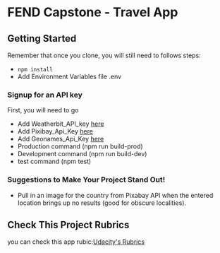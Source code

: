 # FEND Capstone - Travel App

## Getting Started

Remember that once you clone, you will still need to follows steps:

- `npm install`
- Add Environment Variables file .env
### Signup for an API key
 First, you will need to go
  - Add  Weatherbit_API_key [here](https://www.weatherbit.io/account/create)
  - Add Pixibay_Api_Key  [here](https://pixabay.com/api/docs/)
  - Add Geonames_Api_Key [here](www.geonames.org/export/web-services.html)
- Production command (npm run build-prod)  
- Development command (npm run build-dev)  
- test command (npm test)

### Suggestions to Make Your Project Stand Out!
 - Pull in an image for the country from Pixabay API when the entered location brings up no results (good for obscure localities). 

## Check This Project  Rubrics 

you can check this app rubic:[Udacity's Rubrics](https://review.udacity.com/#!/rubrics/2669/view)
  


